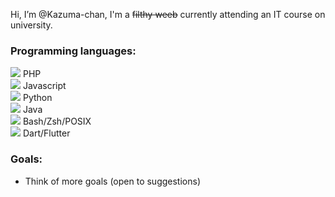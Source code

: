 Hi, I’m @Kazuma-chan, I'm a ~~filthy weeb~~ currently attending an IT course on university.

### Programming languages:

![](https://geps.dev/progress/10 ) PHP\
![](https://geps.dev/progress/100) Javascript\
![](https://geps.dev/progress/100) Python\
![](https://geps.dev/progress/100) Java\
![](https://geps.dev/progress/100) Bash/Zsh/POSIX\
![](https://geps.dev/progress/100) Dart/Flutter


### Goals:

- Think of more goals (open to suggestions)

